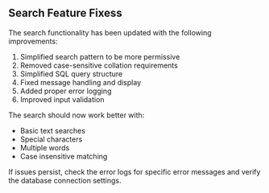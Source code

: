 ## Search Feature Fixess

The search functionality has been updated with the following improvements:

1. Simplified search pattern to be more permissive
2. Removed case-sensitive collation requirements
3. Simplified SQL query structure
4. Fixed message handling and display
5. Added proper error logging
6. Improved input validation

The search should now work better with:
- Basic text searches
- Special characters
- Multiple words
- Case insensitive matching

If issues persist, check the error logs for specific error messages and verify the database connection settings.
